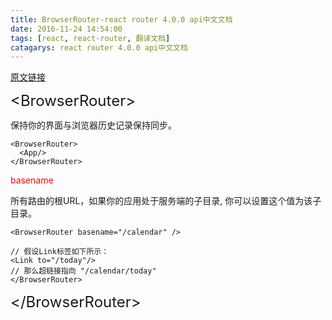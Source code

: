 ```yaml
---
title: BrowserRouter-react router 4.0.0 api中文文档
date: 2016-11-24 14:54:00
tags: [react, react-router, 翻译文档]
catagarys: react router 4.0.0 api中文文档
---
```



[原文链接](https://react-router.now.sh/BrowserRouter)

<font size='5em'>&lt;BrowserRouter&gt;</font>

保持你的界面与浏览器历史记录保持同步。
```html5
<BrowserRouter>
  <App/>
</BrowserRouter>
```
<!--more-->

<font color='#FF0000'>basename</font>

所有路由的根URL，如果你的应用处于服务端的子目录, 你可以设置这个值为该子目录。

```html5
<BrowserRouter basename="/calendar" />

// 假设Link标签如下所示：
<Link to="/today"/>
// 那么超链接指向 "/calendar/today"
</BrowserRouter>
```
<font size='5em'>&lt;/BrowserRouter&gt;</font>
